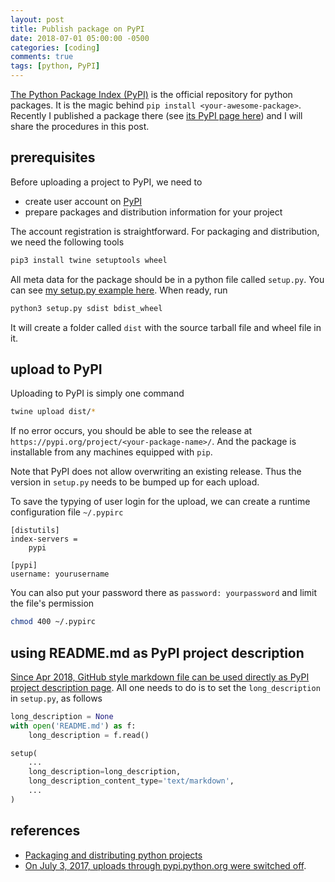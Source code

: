 ```yaml
---
layout: post
title: Publish package on PyPI
date: 2018-07-01 05:00:00 -0500
categories: [coding]
comments: true
tags: [python, PyPI]
---
```


[The Python Package Index (PyPI)](https://pypi.org/) is the official repository for python packages.
It is the magic behind `pip install <your-awesome-package>`.
Recently I published a package there (see [its PyPI page here](https://pypi.org/project/gita/))
and I will share the procedures in this post.

## prerequisites

Before uploading a project to PyPI, we need to

* create user account on [PyPI](https://pypi.org/account/register/)
* prepare packages and distribution information for your project

The account registration is straightforward.
For packaging and distribution, we need the following tools

```bash
pip3 install twine setuptools wheel
```

All meta data for the package should be in a python file called `setup.py`.
You can see [my setup.py example here](https://github.com/nosarthur/gita/blob/master/setup.py).
When ready, run

```bash
python3 setup.py sdist bdist_wheel
```

It will create a folder called `dist` with the source tarball file and wheel file in it.

## upload to PyPI

Uploading to PyPI is simply one command

```bash
twine upload dist/*
```

If no error occurs, you should be able to see the release at
`https://pypi.org/project/<your-package-name>/`.
And the package is installable from any machines equipped with `pip`.

Note that PyPI does not allow overwriting an existing release.
Thus the version in `setup.py` needs to be bumped up for each upload.

To save the typying of user login for the upload, we can create a runtime
configuration file `~/.pypirc`

```
[distutils]
index-servers =
    pypi

[pypi]
username: yourusername
```
You can also put your password there as `password: yourpassword` and limit the
file's permission

```bash
chmod 400 ~/.pypirc
```

## using README.md as PyPI project description

[Since Apr 2018, GitHub style markdown file can be used directly as PyPI project
description page](http://blog.jonparrott.com/github-flavored-markdown-on-pypi/).
All one needs to do is to set the `long_description` in `setup.py`, as follows

```python
long_description = None
with open('README.md') as f:
    long_description = f.read()

setup(
    ...
    long_description=long_description,
    long_description_content_type='text/markdown',
    ...
)
```

## references
* [Packaging and distributing python projects](https://packaging.python.org/tutorials/distributing-packages/)
* [On July 3, 2017, uploads through pypi.python.org were switched off](https://packaging.python.org/guides/migrating-to-pypi-org/).
